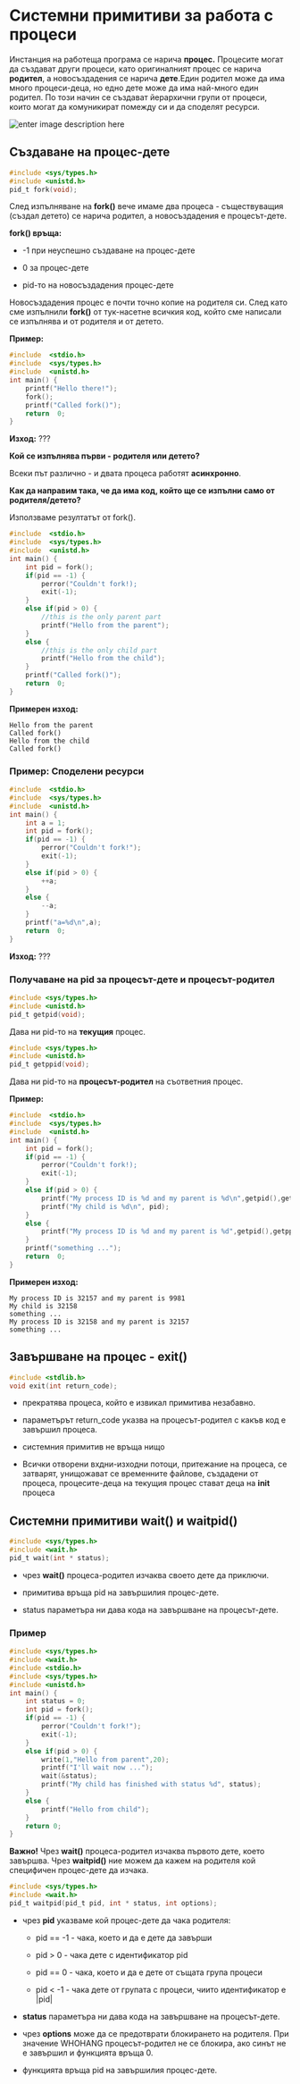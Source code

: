 
# Системни примитиви за работа с процеси

Инстанция на работеща програма се нарича **процес.**  Процесите могат да създават други процеси, като оригиналният процес се нарича **родител**, а новосъздадения се нарича **дете**.Един родител може да има много процеси-деца, но едно дете може да има най-много един родител.  По този начин се създават йерархични групи от процеси, които могат да комуникират помежду си и да споделят ресурси.

![enter image description here](https://i.stack.imgur.com/DfzHf.png)

## Създаване на процес-дете
```C
#include <sys/types.h>  
#include <unistd.h>  
pid_t fork(void);
```
След изпълняване на **fork()** вече имаме два процеса - съществуващия (създал детето) се нарича родител, а новосъздадения е процесът-дете. 

**fork() връща:**

-  -1 при неуспешно създаване на процес-дете

- 0 за процес-дете
 
- pid-то на новосъздадения процес-дете


Новосъздадения процес е почти точно копие на родителя си. След като сме изпълнили **fork()** от тук-насетне всичкия код, който сме написали се изпълнява и от родителя и от детето. 

**Пример:**
```C
#include  <stdio.h> 
#include  <sys/types.h>  
#include  <unistd.h>  
int main() { 
	printf("Hello there!");
	fork(); 
	printf("Called fork()");  
	return  0; 
}
```
**Изход:** ???

**Кой се изпълнява първи - родителя или детето?**

Всеки път различно - и двата процеса работят **асинхронно**.

**Как да направим така, че да има код, който ще се изпълни само от родителя/детето?**

Използваме резултатът от fork().

```C
#include  <stdio.h> 
#include  <sys/types.h>  
#include  <unistd.h>  
int main() {
	int pid = fork(); 
	if(pid == -1) {
		perror("Couldn't fork!);
		exit(-1);
	}
	else if(pid > 0) {
		//this is the only parent part
		printf("Hello from the parent");
	}
	else {
		//this is the only child part
		printf("Hello from the child");
	}
	printf("Called fork()");  
	return  0; 
}
```

**Примерен изход:**
```
Hello from the parent
Called fork()
Hello from the child
Called fork()
```

### Пример: Споделени ресурси
```C
#include  <stdio.h> 
#include  <sys/types.h>  
#include  <unistd.h>  
int main() {
	int a = 1;
	int pid = fork(); 
	if(pid == -1) {
		perror("Couldn't fork!");
		exit(-1);
	}
	else if(pid > 0) {
		++a;
	}
	else {
		--a;
	}
	printf("a=%d\n",a);  
	return  0; 
}
```

**Изход:** ??? 

### Получаване на pid за процесът-дете и процесът-родител

```C
#include <sys/types.h>  
#include <unistd.h>  
pid_t getpid(void);
```
Дава ни pid-то на **текущия** процес.

```C
#include <sys/types.h>  
#include <unistd.h>  
pid_t getppid(void);
```
Дава ни pid-то на **процесът-родител** на съответния процес. 

**Пример:**
```C
#include  <stdio.h> 
#include  <sys/types.h>  
#include  <unistd.h>  
int main() {
	int pid = fork(); 
	if(pid == -1) {
		perror("Couldn't fork!);
		exit(-1);
	}
	else if(pid > 0) {
		printf("My process ID is %d and my parent is %d\n",getpid(),getppid());
		printf("My child is %d\n", pid);
	}
	else {
		printf("My process ID is %d and my parent is %d",getpid(),getppid());
	}
	printf("something ...");  
	return  0; 
}
```

**Примерен изход:**
```
My process ID is 32157 and my parent is 9981
My child is 32158
something ...
My process ID is 32158 and my parent is 32157
something ...
```

## Завършване на процес - exit()

```C
#include <stdlib.h>
void exit(int return_code);
```
- прекратява процеса, който е извикал примитива незабавно. 

- параметърът return_code указва на процесът-родител с какъв код е завършил процеса.

- системния примитив не връща нищо

- Всички отворени вхдни-изходни потоци, притежание на процеса, се затварят, унищожават се временните файлове, създадени от процеса, процесите-деца на текущия процес стават деца на **init** процеса 

## Системни примитиви wait()  и waitpid()

```C
#include <sys/types.h>
#include <wait.h>
pid_t wait(int * status);
```
- чрез **wait()** процеса-родител изчаква своето дете да приключи.

- примитива връща pid на завършилия процес-дете.

- status параметъра ни дава кода на завършване на процесът-дете.

### Пример
```C
#include <sys/types.h>  
#include <wait.h>
#include <stdio.h> 
#include <sys/types.h>  
#include <unistd.h>  
int main() {
	int status = 0; 
	int pid = fork();
	if(pid == -1) {
		perror("Couldn't fork!");
		exit(-1);
	}
	else if(pid > 0) {
		write(1,"Hello from parent",20);
		printf("I'll wait now ...");
		wait(&status);
		printf("My child has finished with status %d", status);
	}
	else {
		printf("Hello from child");
	}
	return 0;
}
```

**Важно!** Чрез **wait()** процеса-родител изчаква първото дете, което завършва. Чрез **waitpid()** ние можем да кажем на родителя кой специфичен процес-дете да изчака.

```C
#include <sys/types.h>
#include <wait.h>
pid_t waitpid(pid_t pid, int * status, int options);
```

- чрез **pid** указваме кой процес-дете да чака родителя:

	- pid == -1 - чака, което и да е дете да завърши

	- pid > 0 - чака дете с идентификатор pid

	- pid == 0 - чака, което и да е дете от същата група процеси

	- pid < -1 - чака дете от групата с процеси, чиито идентификатор е |pid|

- **status** параметъра ни дава кода на завършване на процесът-дете.

- чрез **options** може да се предотврати блокирането на родителя. При значение WHOHANG процесът-родител не се блокира, ако синът не е завършил и функцията връща 0. 

- функцията връща pid на завършилия процес-дете.


